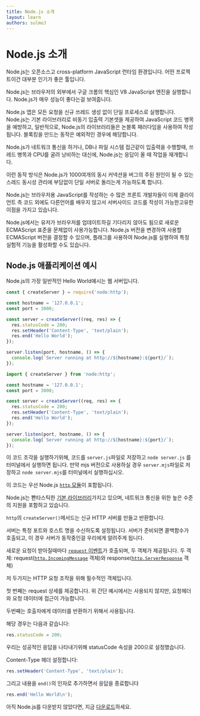```yaml
---
title: Node.js 소개
layout: learn
authors: sulmoJ
---
```


# Node.js 소개

Node.js는 오픈소스고 cross-platform JavaScript 런타임 환경입니다. 어떤 프로젝트이건 대부분 인기가 좋은 툴입니다.

Node.js는 브라우저의 외부에서 구글 크롬의 핵심인 V8 JavaScript 엔진을 실행합니다. Node.js가 매우 성능이 좋다는걸 보여줍니다.

Node.js 앱은 모든 요청을 신규 쓰레드 생성 없이 단일 프로세스로 실행합니다.  Node.js는 기본 라이브러리로 비동기 입출력 기본셋을 제공하여 JavaScript 코드 병목을 예방하고, 일반적으로, Node.js의 라이브러리들은 논블록 패러다임을 사용하여 작성됩니다. 블록킹을 만드는 동작은 예외적인 경우에 해당합니다.

Node.js가 네트워크 통신을 하거나, DB나 파일 시스템 접근같이 입출력을 수행할때, 쓰레드 병목과 CPU를 굴려 낭비하는 대신에, Node.js는 응답이 올 때 작업을 재개합니다.

이런 동작 방식은 Node.js가 1000여개의 동시 커넥션을 버그의 주된 원인이 될 수 있는 스레드 동시성 관리에 부담없이 단일 서버로 돌리는게 가능하도록 합니다.

Node.js는 브라우저용 JavaScript를 작성하는 수 많은 프론트 개발자들이 이제 클라이언트 측 코드 외에도 다른언어를 배우지 않고서 서버사이드 코드를 작성이 가능한고유한 이점을 가지고 있습니다.

Node.js에서는 유저가 브라우저를 업데이트하길 기다리지 않아도 됨으로 새로운 ECMAScript 표준을 문제없이 사용가능합니다. Node.js 버전을 변경하여 사용할 ECMAScript 버전을 결정할 수 있으며, 플래그를 사용하여 Node.js를 실행하여 특정 실험적 기능을 활성화할 수도 있습니다.


## Node.js 애플리케이션 예시

Node.js의 가장 일반적인 Hello World예시는 웹 서버입니다.

```cjs
const { createServer } = require('node:http');

const hostname = '127.0.0.1';
const port = 3000;

const server = createServer((req, res) => {
  res.statusCode = 200;
  res.setHeader('Content-Type', 'text/plain');
  res.end('Hello World');
});

server.listen(port, hostname, () => {
  console.log(`Server running at http://${hostname}:${port}/`);
});
```

```mjs
import { createServer } from 'node:http';

const hostname = '127.0.0.1';
const port = 3000;

const server = createServer((req, res) => {
  res.statusCode = 200;
  res.setHeader('Content-Type', 'text/plain');
  res.end('Hello World');
});

server.listen(port, hostname, () => {
  console.log(`Server running at http://${hostname}:${port}/`);
});
```

이 코드 조각을 실행하기위해, 코드를 `server.js`파일로 저장하고 `node server.js` 를 터미널에서 실행하면 됩니다. 만약 mjs 버전으로 사용하실 경우 `server.mjs`파일로 저장하고 `node server.mjs`를  터미널에서 실행하십시오.

이 코드는 우선 Node.js [`http` 모듈](https://nodejs.org/api/http.html)이 포함됩니다.

Node.js는 뽠타스틱한 [기본 라이브러리](https://nodejs.org/api/)가지고 있으며, 네트워크 통신을 위한 높은 수준의 지원을 포함하고 있습니다. 

`http`의 `createServer()`메서드는 신규 HTTP 서버를 만들고 반환합니다.

서버는 특정 포트와 호스트 명을 수신하도록 설정됩니다. 서버가 준비되면 콜백함수가 호출되고, 이 경우 서버가 동작중인걸 우리에게 알려주게 됩니다.

새로운 요청이 받아질때마다  [`request` 이벤트](https://nodejs.org/api/http.html#http_event_request)가 호출되며, 두 객체가 제공됩니다.
두 객체: request([`http.IncomingMessage`](https://nodejs.org/api/http.html#http_class_http_incomingmessage) 객체)와 response([`http.ServerResponse`](https://nodejs.org/api/http.html#http_class_http_serverresponse) 객체)

저 두가지는 HTTP 요청 조작을 위해 필수적인 객체입니다.

첫 번째는 request 상세를 제공합니다. 위 간단 예시에서는 사용되지 않지만, 요청헤더와 요청 데이터에 접근이 가능합니다.

두번째는 호출자에게 데이터를 반환하기 위해서 사용됩니다.

해당 경우는 다음과 같습니다:
```js
res.statusCode = 200;
```

우리는 성공적인 응답을 나타내기위해 statusCode 속성을 200으로 설정했습니다.

Content-Type 헤더 설정합니다:
```js
res.setHeader('Content-Type', 'text/plain');
```

그리고 내용을 `end()`의 인자로 추가하면서 응답을 종료합니다

```js
res.end('Hello World\n');
```

아직 Node.js를 다운받지 않았다면, 지금 [다운로드](https://nodejs.org/en/download)하세요.
